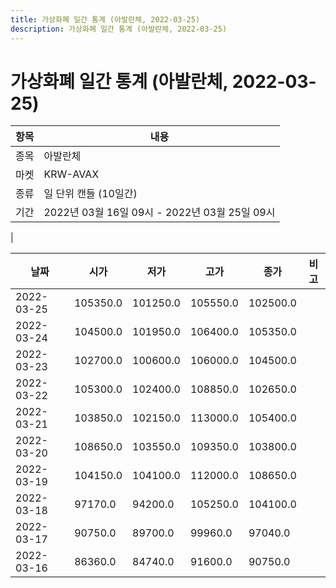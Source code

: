 ```yaml
---
title: 가상화폐 일간 통계 (아발란체, 2022-03-25)
description: 가상화폐 일간 통계 (아발란체, 2022-03-25)
---
```


가상화폐 일간 통계 (아발란체, 2022-03-25)
===

|항목|내용|
|--|--|
|종목|아발란체|
|마켓|KRW-AVAX|
|종류|일 단위 캔들 (10일간)|
|기간|2022년 03월 16일 09시 - 2022년 03월 25일 09시
|

|날짜|시가|저가|고가|종가|비고|
|--|--|--|--|--|--|
|2022-03-25|105350.0|101250.0|105550.0|102500.0|    |
|2022-03-24|104500.0|101950.0|106400.0|105350.0|    |
|2022-03-23|102700.0|100600.0|106000.0|104500.0|    |
|2022-03-22|105300.0|102400.0|108850.0|102650.0|    |
|2022-03-21|103850.0|102150.0|113000.0|105400.0|    |
|2022-03-20|108650.0|103550.0|109350.0|103800.0|    |
|2022-03-19|104150.0|104100.0|112000.0|108650.0|    |
|2022-03-18|97170.0|94200.0|105250.0|104100.0|    |
|2022-03-17|90750.0|89700.0|99960.0|97040.0|    |
|2022-03-16|86360.0|84740.0|91600.0|90750.0|    |
